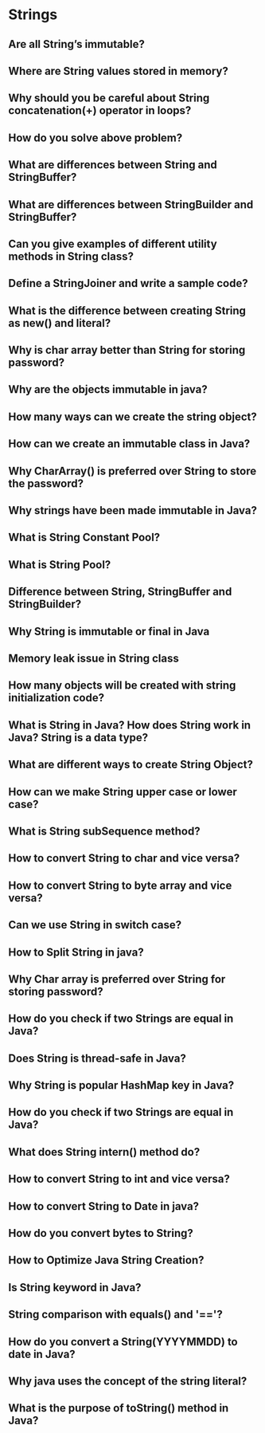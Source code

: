 # Strings

## Are all String’s immutable?
## Where are String values stored in memory?
## Why should you be careful about String concatenation(+) operator in loops?
## How do you solve above problem?
## What are differences between String and StringBuffer?
## What are differences between StringBuilder and StringBuffer?
## Can you give examples of different utility methods in String class?

## Define a StringJoiner and write a sample code?
## What is the difference between creating String as new() and literal?
## Why is char array better than String for storing password?
## Why are the objects immutable in java?
## How many ways can we create the string object?
## How can we create an immutable class in Java?
## Why CharArray() is preferred over String to store the password?
## Why strings have been made immutable in Java?
## What is String Constant Pool?
## What is String Pool?
## Difference between String, StringBuffer and StringBuilder?
## Why String is immutable or final in Java
## Memory leak issue in String class
## How many objects will be created with string initialization code?
## What is String in Java? How does String work in Java? String is a data type?
## What are different ways to create String Object?
## How can we make String upper case or lower case?
## What is String subSequence method?
## How to convert String to char and vice versa?
## How to convert String to byte array and vice versa?
## Can we use String in switch case?
## How to Split String in java?
## Why Char array is preferred over String for storing password?
## How do you check if two Strings are equal in Java?
## Does String is thread-safe in Java?
## Why String is popular HashMap key in Java?
## How do you check if two Strings are equal in Java?
## What does String intern() method do?
## How to convert String to int and vice versa?
## How to convert String to Date in java?
## How do you convert bytes to String?
## How to Optimize Java String Creation?
## Is String keyword in Java?
## String comparison with equals() and '=='?
## How do you convert a String(YYYYMMDD) to date in Java?
## Why java uses the concept of the string literal?
## What is the purpose of toString() method in Java?
